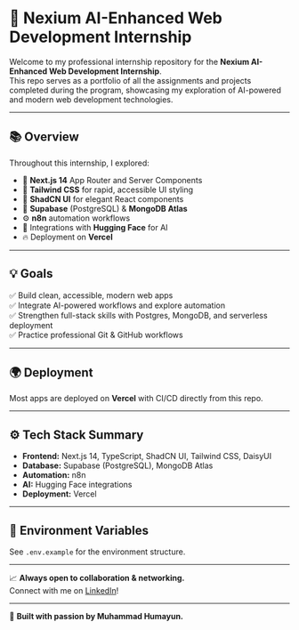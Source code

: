 # 🚀 Nexium AI-Enhanced Web Development Internship

Welcome to my professional internship repository for the **Nexium AI-Enhanced Web Development Internship**.  
This repo serves as a portfolio of all the assignments and projects completed during the program, showcasing my exploration of AI-powered and modern web development technologies.

---

## 📚 Overview

Throughout this internship, I explored:

- 🚀 **Next.js 14** App Router and Server Components
- 🎨 **Tailwind CSS** for rapid, accessible UI styling
- 🧩 **ShadCN UI** for elegant React components
- 🌿 **Supabase** (PostgreSQL) & **MongoDB Atlas**
- ⚙️ **n8n** automation workflows
- 🤖 Integrations with **Hugging Face** for AI
- 🔥 Deployment on **Vercel**

---

## 💡 Goals

✅ Build clean, accessible, modern web apps  
✅ Integrate AI-powered workflows and explore automation  
✅ Strengthen full-stack skills with Postgres, MongoDB, and serverless deployment  
✅ Practice professional Git & GitHub workflows

---

## 🌍 Deployment

Most apps are deployed on **Vercel** with CI/CD directly from this repo.

---

## ⚙️ Tech Stack Summary

- **Frontend:** Next.js 14, TypeScript, ShadCN UI, Tailwind CSS, DaisyUI
- **Database:** Supabase (PostgreSQL), MongoDB Atlas
- **Automation:** n8n
- **AI:** Hugging Face integrations
- **Deployment:** Vercel

---

## 🔐 Environment Variables

See `.env.example` for the environment structure.

---

📈 **Always open to collaboration & networking.**  
Connect with me on [LinkedIn](https://www.linkedin.com/in/muhammad-humayun-98/)!

---

🚀 **Built with passion by Muhammad Humayun.**
